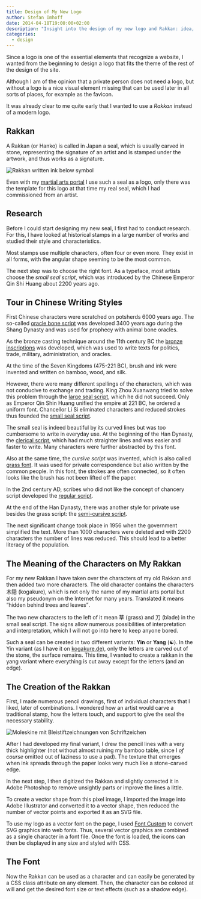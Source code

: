 ```yaml
---
title: Design of My New Logo
author: Stefan Imhoff
date: 2014-04-18T19:00:00+02:00
description: "Insight into the design of my new logo and Rakkan: idea, research and a short digression on the Chinese script."
categories:
  - design
---
```


Since a logo is one of the essential elements that recognize a website, I wanted from the beginning to design a logo that fits the theme of the rest of the design of the site.

Although I am of the opinion that a private person does not need a logo, but without a logo is a nice visual element missing that can be used later in all sorts of places, for example as the favicon.

It was already clear to me quite early that I wanted to use a _Rakkan_ instead of a modern logo.

## Rakkan

A Rakkan (or Hanko) is called in Japan a seal, which is usually carved in stone, representing the signature of an artist and is stamped under the artwork, and thus works as a signature.

![Rakkan written ink below symbol](/assets/images/posts/rakkan.jpg "Imprint of my Rakkan below a symbol for 忍 (Shinobi) written by me.")

Even with my [martial arts portal](https://www.kogakure.de/) I use such a seal as a logo, only there was the template for this logo at that time my real seal, which I had commissioned from an artist.

## Research

Before I could start designing my new seal, I first had to conduct research. For this, I have looked at historical stamps in a large number of works and studied their style and characteristics.

Most stamps use multiple characters, often four or even more. They exist in all forms, with the angular shape seeming to be the most common.

The next step was to choose the right font. As a typeface, most artists choose the _small seal script_, which was introduced by the Chinese Emperor Qin Shi Huang about 2200 years ago.

## Tour in Chinese Writing Styles

First Chinese characters were scratched on potsherds 6000 years ago. The so-called [oracle bone script](https://en.wikipedia.org/wiki/Oracle_bone_script) was developed 3400 years ago during the Shang Dynasty and was used for prophecy with animal bone oracles.

As the bronze casting technique around the 11th century BC the [bronze inscriptions](https://en.wikipedia.org/wiki/Chinese_bronze_inscriptions) was developed, which was used to write texts for politics, trade, military, administration, and oracles.

At the time of the Seven Kingdoms (475-221 BC), brush and ink were invented and written on bamboo, wood, and silk.

However, there were many different spellings of the characters, which was not conducive to exchange and trading. King Zhou Xuanwang tried to solve this problem through the [large seal script](https://en.wikipedia.org/wiki/Large_seal_script), which he did not succeed. Only as Emperor Qin Shin Huang unified the empire at 221 BC, he ordered a uniform font. Chancellor Li Si eliminated characters and reduced strokes thus founded the [small seal script](https://en.wikipedia.org/wiki/Small_seal_script).

The small seal is indeed beautiful by its curved lines but was too cumbersome to write in everyday use. At the beginning of the Han Dynasty, the [clerical script](https://en.wikipedia.org/wiki/Clerical_script), which had much straighter lines and was easier and faster to write. Many characters were further abstracted by this font.

Also at the same time, the _cursive script_ was invented, which is also called [grass font]. It was used for private correspondence but also written by the common people. In this font, the strokes are often connected, so it often looks like the brush has not been lifted off the paper.

[grass font]: https://en.wikipedia.org/wiki/Cursive_script_(East_Asia)

In the 2nd century AD, scribes who did not like the concept of chancery script developed the [regular script](https://en.wikipedia.org/wiki/Regular_script).

At the end of the Han Dynasty, there was another style for private use besides the grass script: the [semi-cursive script](https://en.wikipedia.org/wiki/Semi-cursive_script).

The next significant change took place in 1956 when the government simplified the text. More than 1000 characters were deleted and with 2200 characters the number of lines was reduced. This should lead to a better literacy of the population.

## The Meaning of the Characters on My Rakkan

For my new Rakkan I have taken over the characters of my old Rakkan and then added two more characters. The old character contains the characters 木隠 (kogakure), which is not only the name of my martial arts portal but also my pseudonym on the Internet for many years. Translated it means <q>hidden behind trees and leaves</q>.

The two new characters to the left of it mean 草 (grass) and 刀 (blade) in the small seal script. The signs allow numerous possibilities of interpretation and interpretation, which I will not go into here to keep anyone bored.

Such a seal can be created in two different variants: **Yin** or **Yang** (☯). In the Yin variant (as I have it on [kogakure.de](https://www.kogakure.de/)), only the letters are carved out of the stone, the surface remains. This time, I wanted to create a rakkan in the yang variant where everything is cut away except for the letters (and an edge).

## The Creation of the Rakkan

First, I made numerous pencil drawings, first of individual characters that I liked, later of combinations. I wondered how an artist would carve a traditional stamp, how the letters touch, and support to give the seal the necessary stability.

![Moleskine mit Bleistiftzeichnungen von Schriftzeichen](/assets/images/posts/moleskine-pencil-drawings.jpg "Double page from my Moleskine with pencil drawings of various characters.")

After I had developed my final variant, I drew the pencil lines with a very thick highlighter (not without almost ruining my bamboo table, since I _of course_ omitted out of laziness to use a pad). The texture that emerges when ink spreads through the paper looks very much like a stone-carved edge.

In the next step, I then digitized the Rakkan and slightly corrected it in Adobe Photoshop to remove unsightly parts or improve the lines a little.

To create a vector shape from this pixel image, I imported the image into Adobe Illustrator and converted it to a vector shape, then reduced the number of vector points and exported it as an SVG file.

To use my logo as a vector font on the page, I used [Font Custom](http://fontcustom.com/) to convert SVG graphics into web fonts. Thus, several vector graphics are combined as a single character in a font file. Once the font is loaded, the icons can then be displayed in any size and styled with CSS.

## The Font

Now the Rakkan can be used as a character and can easily be generated by a CSS class attribute on any element. Then, the character can be colored at will and get the desired font size or text effects (such as a shadow edge).
